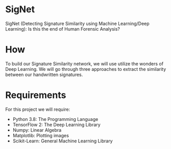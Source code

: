 # SigNet
SigNet (Detecting Signature Similarity using Machine Learning/Deep Learning): Is this the end of Human Forensic Analysis?

# How
To build our Signature Similarity network, we will use utilize the wonders of Deep Learning. We will go through three approaches to extract the similarity between our handwritten signatures.

# Requirements
For this project we will require:
- Python 3.8: The Programming Language
- TensorFlow 2: The Deep Learning Library
- Numpy: Linear Algebra
- Matplotlib: Plotting images 
- Scikit-Learn: General Machine Learning Library

